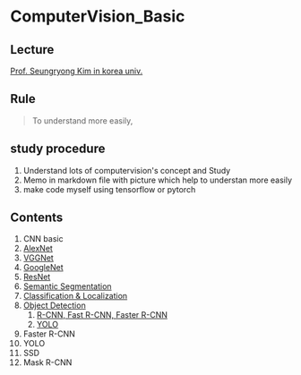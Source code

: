 # ComputerVision_Basic

## Lecture

[Prof. Seungryong Kim in korea univ.](https://www.youtube.com/playlist?list=PLCNc54m6eBRWz3tmkBPJAIdkSn6vFhtgR)

## Rule

> To understand more easily, 

## study procedure

1. Understand lots of computervision's concept and Study
2. Memo in markdown file with picture which help to understan more easily
3. make code myself using tensorflow or pytorch


## Contents

1. CNN basic
2. [AlexNet](note/02_AlexNet.md)
3. [VGGNet](note/03_VGGNet.md)
4. [GoogleNet](note/04_GoogleNet.md)
5. [ResNet](note/05_ResNet.md)
6. [Semantic Segmentation](note/06_Semantic_Segmentation.md)
7. [Classification & Localization](note/07_Classification_Localization.md)
8. [Object Detection](note/08_Object_Detection.md)
   1. [R-CNN, Fast R-CNN, Faster R-CNN](note/08_Object_Detection(R-CNN_all).md)
   2. [YOLO](note/08_Object_Detection(YOLO).md)
9.  Faster R-CNN
10. YOLO
11. SSD
12. Mask R-CNN
